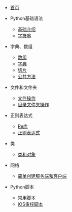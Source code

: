 * [首页](/)
* Python基础语法
    * [基础介绍](/python/Python基础.md)
    * [字符串](/python/string.md)

* 字典、数组
    * [数组](/python/array.md)
    * [字典](/python/dictionary.md)
    * [切片](/python/slice.md)
    * [公共方法](/python/公共方法.md)

* 文件和文件夹 
    * [文件操作](/python/file.md)
    * [目录文件夹操作](/python/os.md)

* 正则表达式 
    * [Re库](/python/re.md)
    * [正则表达式](/python/regular.md)

* 类 
    * [类和对象](/python/class.md)

* 网络
    * [简单创建服务端和客户端](/python/network.md)

* Python脚本
    * [常用脚本](/python/tool.md)
    * [iOS审核脚本](/python/review.md)


